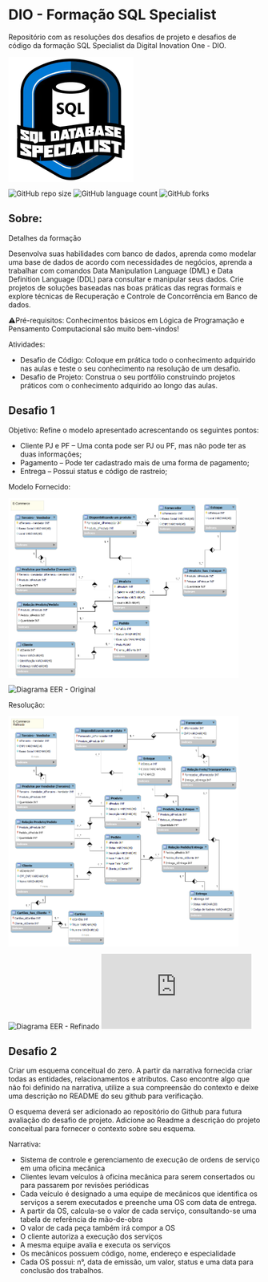 
# DIO - Formação SQL Specialist

Repositório com as resoluções dos desafios de projeto e desafios de código da formação SQL Specialist da Digital Inovation One - DIO.

<img src="images\SQL Specialist Logo.webp" align='center' alt="drawing" width="250" heigth="250"/>

![GitHub repo size](https://img.shields.io/github/repo-size/adricbarros/DIO-SQL-Database-Specialist?style=for-the-badge)
![GitHub language count](https://img.shields.io/github/languages/count/adricbarros/DIO-SQL-Database-Specialist?style=for-the-badge)
![GitHub forks](https://img.shields.io/github/forks/adricbarros/DIO-SQL-Database-Specialist?style=for-the-badge)

## Sobre:

Detalhes da formação

Desenvolva suas habilidades com banco de dados, aprenda como modelar uma base de dados de acordo com necessidades de negócios, aprenda a trabalhar com comandos Data Manipulation Language (DML) e Data Definition Language (DDL) para consultar e manipular seus dados. Crie projetos de soluções baseadas nas boas práticas das regras formais e explore técnicas de Recuperação e Controle de Concorrência em Banco de dados.

⚠️Pré-requisitos: Conhecimentos básicos em Lógica de Programação e Pensamento Computacional são muito bem-vindos!

Atividades:

* Desafio de Código: Coloque em prática todo o conhecimento adquirido nas aulas e teste o seu conhecimento na resolução de um desafio.
* Desafio de Projeto: Construa o seu portfólio construindo projetos práticos com o conhecimento adquirido ao longo das aulas.

## Desafio 1

Objetivo:
Refine o modelo apresentado acrescentando os seguintes pontos:

   * Cliente PJ e PF – Uma conta pode ser PJ ou PF, mas não pode ter as duas informações;
   * Pagamento – Pode ter cadastrado mais de uma forma de pagamento;
   * Entrega – Possui status e código de rastreio;

Modelo Fornecido:

<img src="DP1/Diagrama_EER-Ecommerce_Fornecido.png" align='center' alt="drawing" width="460" heigth="460"/>

![Diagrama EER - Original](https://github.com/adricbarros/DIO-SQL-Database-Specialist/blob/main/DP1/E-commerce%20-%20Original.mwb)


Resolução:

<img src="DP1/Diagrama_EER-Ecommerce_refinado.png" align='center' alt="drawing" width="460" heigth="460"/>

![Diagrama EER - Refinado](https://github.com/adricbarros/DIO-SQL-Database-Specialist/blob/main/DP1/E-commerce%20-%20Refinado.mwb)
![Script SQL](https://github.com/adricbarros/DIO-SQL-Database-Specialist/blob/main/DP1/Oficina-SQL_Create_Script.sql) 


## Desafio 2

Criar um esquema conceitual do zero. 
A partir da narrativa fornecida criar todas as entidades, relacionamentos e atributos. Caso encontre algo que não foi definido na narrativa, utilize a sua compreensão do contexto e deixe uma descrição no README do seu github para verificação.

O esquema deverá ser adicionado ao repositório do Github para futura avaliação do desafio de projeto.
Adicione ao Readme a descrição do projeto conceitual para fornecer o contexto sobre seu esquema.

Narrativa:

  * Sistema de controle e gerenciamento de execução de ordens de serviço em uma oficina mecânica
  * Clientes levam veículos à oficina mecânica para serem consertados ou para passarem por revisões periódicas
  * Cada veículo é designado a uma equipe de mecânicos que identifica os serviços a serem executados e preenche uma OS com data de entrega.
  * A partir da OS, calcula-se o valor de cada serviço, consultando-se uma tabela de referência de mão-de-obra
  * O valor de cada peça também irá compor a OS
  * O cliente autoriza a execução dos serviços
  * A mesma equipe avalia e executa os serviços
  * Os mecânicos possuem código, nome, endereço e especialidade
  * Cada OS possui: n°, data de emissão, um valor, status e uma data para conclusão dos trabalhos.
